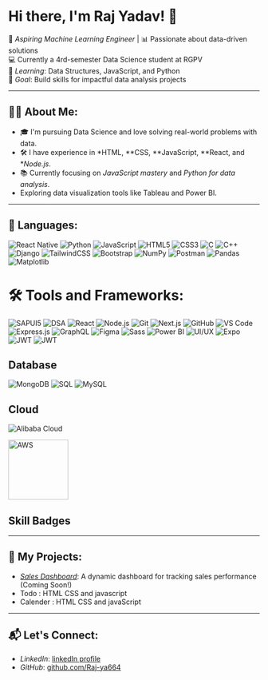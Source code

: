            
# Hi there, I'm Raj Yadav! 👋 
  
🌟 *Aspiring Machine* *Learning* *Engineer* | 📊 Passionate about data-driven solutions  
💻 Currently a 4rd-semester Data Science student at RGPV  
🌱 *Learning*: Data Structures, JavaScript, and Python  
🎯 *Goal*: Build skills for impactful data analysis projects
    
---            

## 👩‍💻 About Me:
- 🎓 I'm pursuing Data Science and love solving real-world problems with data.
- 🛠️ I have experience in *HTML, **CSS, **JavaScript, **React, and **Node.js*.
- 📚 Currently focusing on *JavaScript mastery* and *Python for data analysis*.
-  Exploring data visualization tools like Tableau and Power BI.

---


## 🚀 Languages:
![React Native](https://img.shields.io/badge/React_Native-61DAFB?style=for-the-badge&logo=react&logoColor=white)
![Python](https://img.shields.io/badge/-Python-3776AB?logo=python&logoColor=white&style=for-the-badge)
![JavaScript](https://img.shields.io/badge/-JavaScript-F7DF1E?logo=javascript&logoColor=black&style=for-the-badge)
![HTML5](https://img.shields.io/badge/-HTML5-E34F26?logo=html5&logoColor=white&style=for-the-badge)
![CSS3](https://img.shields.io/badge/-CSS3-1572B6?logo=css3&logoColor=white&style=for-the-badge)
![C](https://img.shields.io/badge/-C-A8B9CC?logo=c&logoColor=white&style=for-the-badge)
![C++](https://img.shields.io/badge/-C++-00599C?logo=c%2B%2B&logoColor=white&style=for-the-badge) 
![Django](https://img.shields.io/badge/Django-092E20?style=for-the-badge&logo=django&logoColor=white)
![TailwindCSS](https://img.shields.io/badge/Tailwind_CSS-38B2AC?style=for-the-badge&logo=tailwind-css&logoColor=white)
![Bootstrap](https://img.shields.io/badge/Bootstrap-563D7C?style=for-the-badge&logo=bootstrap&logoColor=white)
![NumPy](https://img.shields.io/badge/NumPy-013243?style=for-the-badge&logo=numpy&logoColor=white)
![Postman](https://img.shields.io/badge/Postman-FF6C37?style=for-the-badge&logo=postman&logoColor=white)
![Pandas](https://img.shields.io/badge/Pandas-150458?style=for-the-badge&logo=pandas&logoColor=white)
![Matplotlib](https://img.shields.io/badge/Matplotlib-11557C?style=for-the-badge&logo=matplotlib&logoColor=white)

# 🛠️ Tools and Frameworks:
![SAPUI5](https://img.shields.io/badge/SAPUI5-0FAAFF?style=for-the-badge&logo=sap&logoColor=white)
![DSA](https://img.shields.io/badge/DSA-000000?style=for-the-badge&logo=codeforces&logoColor=white)
![React](https://img.shields.io/badge/-React-61DAFB?logo=react&logoColor=black&style=for-the-badge)
![Node.js](https://img.shields.io/badge/-Node.js-339933?logo=node.js&logoColor=white&style=for-the-badge)
![Git](https://img.shields.io/badge/-Git-F05032?logo=git&logoColor=white&style=for-the-badge)
![Next.js](https://img.shields.io/badge/-Next.js-000000?logo=next.js&logoColor=white&style=for-the-badge)
![GitHub](https://img.shields.io/badge/-GitHub-181717?logo=github&logoColor=white&style=for-the-badge)
![VS Code](https://img.shields.io/badge/-VS%20Code-007ACC?logo=visual-studio-code&logoColor=white&style=for-the-badge)
![Express.js](https://img.shields.io/badge/Express.js-000000?style=for-the-badge&logo=express&logoColor=white)
![GraphQL](https://img.shields.io/badge/GraphQL-E10098?style=for-the-badge&logo=graphql&logoColor=white)
![Figma](https://img.shields.io/badge/Figma-F24E1E?style=for-the-badge&logo=figma&logoColor=white)
![Sass](https://img.shields.io/badge/Sass-CC6699?style=for-the-badge&logo=sass&logoColor=white)
![Power BI](https://img.shields.io/badge/Power%20BI-F2C811?style=for-the-badge&logo=power-bi&logoColor=black)
![UI/UX](https://img.shields.io/badge/UI%2FUX-FF5722?style=for-the-badge&logo=figma&logoColor=white)
![Expo](https://img.shields.io/badge/Expo-000020?style=for-the-badge&logo=expo&logoColor=white)
![JWT](https://img.shields.io/badge/JWT-000000?style=for-the-badge&logo=jsonwebtokens&logoColor=white)
![JWT](https://img.shields.io/badge/JWT%20Token-%F0%9F%94%90%20Secure-FF0066?style=for-the-badge&logo=jsonwebtokens&logoColor=white)

## Database 
![MongoDB](https://img.shields.io/badge/-MongoDB-47A248?logo=mongodb&logoColor=white&style=for-the-badge)
![SQL](https://img.shields.io/badge/-SQL-CC2927?logo=microsoft-sql-server&logoColor=white&style=for-the-badge)
![MySQL](https://img.shields.io/badge/MySQL-4479A1?style=for-the-badge&logo=mysql&logoColor=white)

## Cloud 
![Alibaba Cloud](https://img.shields.io/badge/-Alibaba%20Cloud-FF6A00?logo=alibaba-cloud&logoColor=white&style=for-the-badge)

<img src="https://a0.awsstatic.com/libra-css/images/logos/aws_logo_smile_1200x630.png" alt="AWS" width="120"/>


## Skill Badges 
---

## 🌟 My Projects:
-  *[Sales Dashboard](#)*: A dynamic dashboard for tracking sales performance (Coming Soon!)
-  Todo : HTML CSS and javascript
-  Calender : HTML CSS and javaScript

---

## 📬 Let's Connect:
- *LinkedIn*: [linkedIn profile](https://www.linkedin.com/in/raj-yadav-661665320?utm_source=share&utm_campaign=share_via&utm_content=profile&utm_medium=android_app
)
- *GitHub*: [github.com/Raj-ya664](https://github.com/Raj-ya664)















